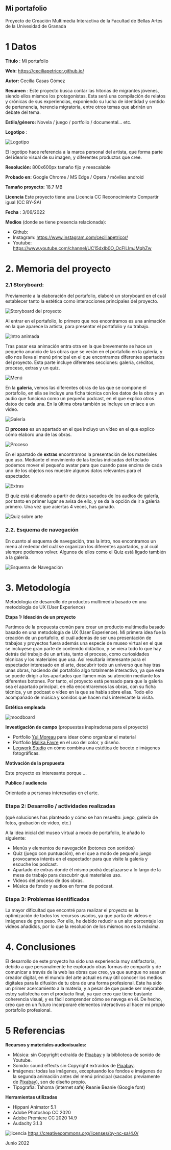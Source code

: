## Mi portafolio

Proyecto de Creación Multimedia Interactiva de la  Facultad de Bellas Artes de la Univesidad de Granada



# 1 Datos 



**Titulo** : Mi portafolio

**Web:**   https://ceciliapetricor.github.io/

**Autor:**  Cecilia Casas Gómez

**Resumen** : Este proyecto busca contar las hitorias de migrantes jóvenes, siendo ellos mismos los protagonistas. Esta será una compilación de relatos y crónicas de sus experiencias, exponiendo su lucha de identidad y sentido de pertenencia, herencia migratoria, entre otros temas que abrirán un debate del tema.

**Estilo/género:**  Novela / juego / portfolio / documental... etc.

**Logotipo** : 

![Logotipo](https://github.com/ceciliapetricor/ceciliapetricor.github.io/blob/master/documentaci%C3%B3n/logo.png)

El logotipo hace referencia a la marca personal del artista, que forma parte del ideario visual de su imagen, y diferentes productos que cree.



**Resolución:** 800x600px tamaño fijo y reescalable

**Probado en:**   Google Chrome / MS Edge / Opera / móviles android 

**Tamaño proyecto:** 18.7 MB 

**Licencia** Este proyecto tiene una Licencia CC Reconocimiento Compartir igual (CC BY-SA)

**Fecha** : 3/06/2022

**Medios** (donde se tiene presencia relacionada):

- Github:
- Instagram: https://www.instagram.com/ceciliapetricor/
- Youtube: https://www.youtube.com/channel/UC15dxIb0O_OcFILImJMqhZw


# 2. Memoria del proyecto 

### 2.1 Storyboard: 

Previamente a la elaboración del portafolio, elaboré un storyboard en el cuál establecer tanto la estética como interacciones principales del proyecto. 

![Storyboard del proyecto](https://github.com/ceciliapetricor/ceciliapetricor.github.io/blob/master/documentaci%C3%B3n/storyboard.jpg)

Al entrar en el portafolio, lo primero que nos encontramos es una animación en la que aparece la artista, para presentar el portafolio y su trabajo.

![Intro animada](https://github.com/ceciliapetricor/ceciliapetricor.github.io/blob/master/documentaci%C3%B3n/capanimaci%C3%B3n1.png)

Tras pasar esa animación entra otra en la que brevemente se hace un pequeño anuncio de las obras que se verán en el portafolio en la galería, y ello nos lleva al menú principal en el que encontramos diferentes apartados del proyecto. Esta parte incluye diferentes secciones: galería, créditos, proceso, extras y  un quiz.

![Menú](https://github.com/ceciliapetricor/ceciliapetricor.github.io/blob/master/documentaci%C3%B3n/capanimaci%C3%B3n2.png)

En la **galería**, vemos las diferentes obras de las que se compone el portafolio, en ella se incluye una ficha técnica con los datos de la obra y un audio que funciona como un pequeño podcast, en el que explico otros datos de cada una. En la última obra también se incluye un enlace a un video.

![Galería](https://github.com/ceciliapetricor/ceciliapetricor.github.io/blob/master/documentaci%C3%B3n/capgaler%C3%ADa.png)

El **proceso** es un apartado en el que incluyo un vídeo en el que explico cómo elaboro una de las obras.

![Proceso](https://github.com/ceciliapetricor/ceciliapetricor.github.io/blob/master/documentaci%C3%B3n/capproceso.png)

En el apartado de **extras** encontramos la presentación de los materiales que uso. Mediante el movimiento de las teclas indicadas del teclado podemos mover el pequeño avatar para que cuando pase encima de cada uno de los objetos nos muestre algunos datos relevantes para el espectador.

![Extras](https://github.com/ceciliapetricor/ceciliapetricor.github.io/blob/master/documentaci%C3%B3n/capmateriales.png)

El quiz está elaborado a partir de datos sacados de los audios de galería, por tanto en primer lugar se avisa de ello, y se da la opción de ir a galería primero. Una vez que aciertas 4 veces, has ganado.

![Quiz sobre arte](https://github.com/ceciliapetricor/ceciliapetricor.github.io/blob/master/documentaci%C3%B3n/capquiz.png)


### 2.2. Esquema de navegación 

En cuanto al esquema de navegación, tras la intro, nos encontramos un menú al rededor del cuál se organizan los diferentes apartados, y al cuál siempre podemos volver. Algunos de ellos como el Quiz está ligado también a la galería.

![Esquema de Navegación](https://github.com/ceciliapetricor/ceciliapetricor.github.io/blob/master/documentaci%C3%B3n/esquemanavegaci%C3%B3n.jpg)


# 3. Metodología

Metodología de desarrollo de productos multimedia basado en una metodología de UX (User Experience)

**Etapa 1: Ideación de un proyecto**

Partimos de la propuesta común para crear un producto multimedia basado basado en una metodología de UX (User Experience). Mi primera idea fue la creación de un portafolio, el cuál además de ser una presentación de trabajos y proyectos fuera además una especie de museo virtual en el que se incluyese gran parte de contenido didáctico, y se viera todo lo que hay detrás del trabajo de un artista, tanto el proceso, como curiosidades técnicas y los materiales que usa.
Así resultaría interesante para el espectador interesado en el arte, descubrir todo un universo que hay tras unas obras, haciendo del portafolio algo totalmente interactivo, ya que este se puede dirigir a los apartados que llamen más su atención mediante los diferentes botones.
Por tanto, el proyecto está pensado para que la galería sea el apartado principal, en ella encontraremos las obras, con su ficha técnica, y un podcast o vídeo en la que se habla sobre ellas. Todo ello acompañado de música y sonidos que hacen más interesante la visita.

**Estética empleada**

![moodboard](https://github.com/ceciliapetricor/ceciliapetricor.github.io/blob/master/documentaci%C3%B3n/moodboard.jpg)

**Investigación de campo** (propuestas inspiradoras para el proyecto)

- Portfolio [Yul Moreau](http://y78.fr/) para idear cómo organizar el material
- Portfolio [Malika Favre](https://www.malikafavre.com/) en el uso del color, y diseño.
- [Legwork Studio](https://www.legworkstudio.com/) en cómo combina una estética de boceto e imágenes fotográficas.



**Motivación de la propuesta** 

Este  proyecto es interesante porque ... 



**Publico / audiencia**

Orientado a personas interesadas en el arte. 



### Etapa 2: Desarrollo / actividades realizadas

(qué soluciones has planteado y cómo se han resuelto: juego, galería de fotos, grabación de video, etc.)

A la idea inicial del museo virtual a modo de portafolio, le añado lo siguiente:

- Menús y elementos de navegación (botones con sonidos)
- Quiz (juego con puntuación), en el que a modo de pequeño juego provocamos interés en el espectador para que visite la galería y escuche los podcast.
- Apartado de extras donde él mismo podrá desplazarse a lo largo de la mesa de trabajo para descubrir qué materiales uso. 
- Vídeos del proceso de dos obras.
- Música de fondo y audios en forma de podcast.


### Etapa 3: Problemas identificados

La mayor dificultad que encontré para realizar el proyecto es la optimización de todos los recursos usados, ya que partía de vídeos e imágenes de gran peso. Por ello, he debido reducir a un alto porcentaje los vídeos añadidos, por lo que la resolución de los mismos no es la máxima.



# 4. Conclusiones 

El desarrollo de este proyecto ha sido una experiencia muy satifactoria, debido a que personalmente he explorado otras formas de compartir y de comunicar a través de la web las obras que creo, ya que aunque no seas un creador digital, en el mundo del arte actual es muy útil conocer los medios digitales para la difusión de tu obra de una forma profesional. Este ha sido un primer acercamiento a la materia, y a pesar de que puede ser mejorable, estoy satisfecha con el producto final, ya que creo que tiene bastante coherencia visual, y es fácil comprender cómo se navega en él.
De hecho, creo que en un futuro incorporaré elementos interactivos al hacer mi propio portafolio profesional.



# 5 Referencias 

**Recursos y materiales audiovisuales:**

* Música:  sin Copyright extraída de [Pixabay](https://pixabay.com/es/) y la biblioteca de sonido de Youtube.
* Sonido: sound effects sin Copyright extraídos de [Pixabay](https://pixabay.com/es/).
* Imágenes: todas las imágenes, exceptuando los fondos e imágenes de la segunda animación antes del menú principal (sacados previamente de [Pixabay](https://pixabay.com/es/)), son de diseño propio.
* Tipografía: Tahoma (internet safe)
Reanie Beanie (Google font)


**Herramientas utilizadas**

* Hippani Animator 5.1
* Adobe Photoshop CC 2020
* Adobe Premiere CC 2020 14.9
* Audacity 3.1.3



![licencia](https://github.com/ceciliapetricor/ceciliapetricor.github.io/blob/master/documentaci%C3%B3n/Creative%20Commons.png)
https://creativecommons.org/licenses/by-nc-sa/4.0/

Junio 2022

